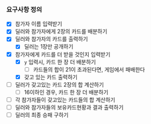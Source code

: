 ### 요구사항 정의
- [x] 참가자 이름 입력받기
- [x] 딜러와 참가자에게 2장의 카드를 배분하기
- [x] 딜러와 참가자의 카드를 출력하기
    - [x] 딜러는 1장만 공개하기
- [x] 참가자에게 카드를 더 받을 것인지 입력받기
    - [x] `y` 입력시, 카드 한 장 더 배분하기
        - [ ] 카드들의 합이 21이 초과된다면, 게임에서 패배한다
    - [x] 갖고 있는 카드 출력하기
- [ ] 딜러가 갖고있는 카드 2장의 합 계산하기
    - [ ] 16이하인 경우, 카드 한 장 더 배분하기
- [ ] 각 참가자들이 갖고있는 카드들의 합 계산하기
- [ ] 딜러와 참가자들의 보유카드현황과 결과 출력하기
- [ ] 딜러의 최종 승패 구하기